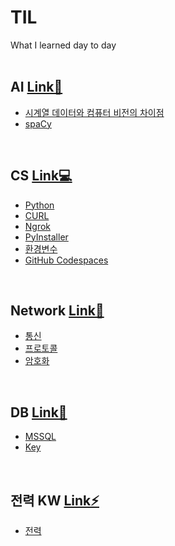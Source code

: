 # TIL
What I learned day to day
<br><br>

## AI [Link🦾](https://github.com/dlwnsgur9242/TIL/tree/main/AI)
+   [시계열 데이터와 컴퓨터 비전의 차이점](https://github.com/dlwnsgur9242/TIL/tree/main/AI/%EC%8B%9C%EA%B3%84%EC%97%B4%20%EB%8D%B0%EC%9D%B4%ED%84%B0%EC%99%80%20%EC%BB%B4%ED%93%A8%ED%84%B0%20%EB%B9%84%EC%A0%84%EC%9D%98%20%EC%B0%A8%EC%9D%B4%EC%A0%90)
+   [spaCy](https://github.com/dlwnsgur9242/TIL/tree/main/AI/spaCy)
<br>

## CS [Link💻](https://github.com/dlwnsgur9242/TIL/tree/main/CS)
+   [Python](https://github.com/dlwnsgur9242/TIL/tree/main/CS/Python)
+   [CURL](https://github.com/dlwnsgur9242/TIL/tree/main/CS/CURL)
+   [Ngrok](https://github.com/dlwnsgur9242/TIL/tree/main/CS/Ngrok)
+   [PyInstaller](https://github.com/dlwnsgur9242/TIL/tree/main/CS/PyInstaller)
+   [환경변수](https://github.com/dlwnsgur9242/TIL/tree/main/CS/%ED%99%98%EA%B2%BD%EB%B3%80%EC%88%98)
+   [GitHub Codespaces](https://github.com/dlwnsgur9242/TIL/tree/main/CS/GitHub%20Codespaces)
<br>

## Network [Link📡](https://github.com/dlwnsgur9242/TIL/tree/main/Network)
+   [통신](https://github.com/dlwnsgur9242/TIL/tree/main/Network/%ED%86%B5%EC%8B%A0)
+   [프로토콜](https://github.com/dlwnsgur9242/TIL/tree/main/Network/%ED%94%84%EB%A1%9C%ED%86%A0%EC%BD%9C)
+   [암호화](https://github.com/dlwnsgur9242/TIL/tree/main/Network/%EC%95%94%ED%98%B8%ED%99%94)
<br>

## DB [Link💾](https://github.com/dlwnsgur9242/TIL/tree/main/DB)
+   [MSSQL](https://github.com/dlwnsgur9242/TIL/tree/main/DB/MSSQL)
+   [Key](https://github.com/dlwnsgur9242/TIL/tree/main/DB/Key)
<br>

## 전력 KW [Link⚡](https://github.com/dlwnsgur9242/TIL/main/KW)
+   [전력](https://github.com/dlwnsgur9242/TIL/tree/main/KW/%EC%A0%84%EB%A0%A5)
<br>


<br>
